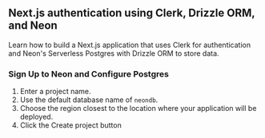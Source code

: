 ## Next.js authentication using Clerk, Drizzle ORM, and Neon
Learn how to build a Next.js application that uses Clerk for authentication and Neon's Serverless Postgres with Drizzle ORM to store data.

### Sign Up to Neon and Configure Postgres
1. Enter a project name.
2. Use the default database name of `neondb`.
3. Choose the region closest to the location where your application will be deployed.
4. Click the Create project button